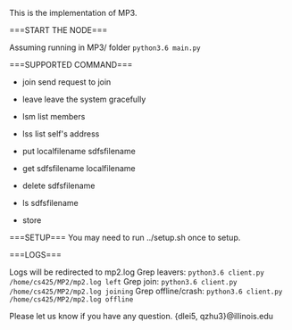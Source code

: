 This is the implementation of MP3. 

===START THE NODE===

Assuming running in MP3/ folder
`python3.6 main.py`



===SUPPORTED COMMAND===

* join send request to join
* leave leave the system gracefully
* lsm list members
* lss list self's address 

* put localfilename sdfsfilename
* get sdfsfilename localfilename
* delete sdfsfilename
* ls sdfsfilename
* store

===SETUP===
You may need to run ../setup.sh once to setup. 

===LOGS===

Logs will be redirected to mp2.log
Grep leavers: `python3.6 client.py /home/cs425/MP2/mp2.log left`
Grep join: `python3.6 client.py /home/cs425/MP2/mp2.log joining`
Grep offline/crash: `python3.6 client.py /home/cs425/MP2/mp2.log offline`

Please let us know if you have any question. {dlei5, qzhu3}@illinois.edu
